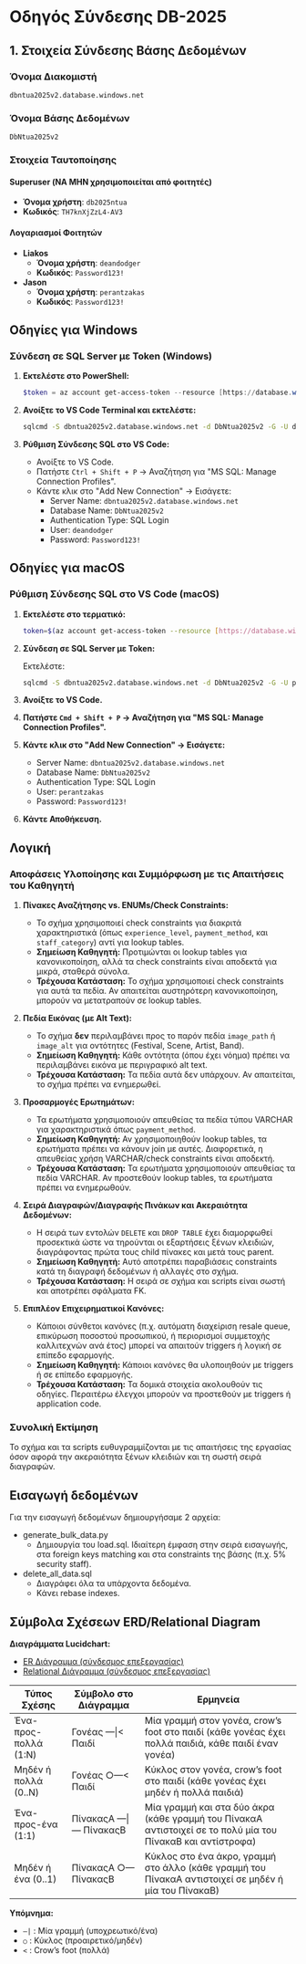 # Οδηγός Σύνδεσης DB-2025

## 1. Στοιχεία Σύνδεσης Βάσης Δεδομένων

### Όνομα Διακομιστή

`dbntua2025v2.database.windows.net`

### Όνομα Βάσης Δεδομένων

`DbNtua2025v2`

### Στοιχεία Ταυτοποίησης

#### Superuser (ΝΑ ΜΗΝ χρησιμοποιείται από φοιτητές)

* **Όνομα χρήστη**: `db2025ntua`
* **Κωδικός**: `TH7knXjZzL4-AV3`

#### Λογαριασμοί Φοιτητών

* **Liakos**
    * **Όνομα χρήστη**: `deandodger`
    * **Κωδικός**: `Password123!`
* **Jason**
    * **Όνομα χρήστη**: `perantzakas`
    * **Κωδικός**: `Password123!`

## Οδηγίες για Windows

### Σύνδεση σε SQL Server με Token (Windows)

1.  **Εκτελέστε στο PowerShell:**

    ```powershell
    $token = az account get-access-token --resource [https://database.windows.net](https://database.windows.net) --query accessToken -o tsv
    ```

2.  **Ανοίξτε το VS Code Terminal και εκτελέστε:**

    ```sh
    sqlcmd -S dbntua2025v2.database.windows.net -d DbNtua2025v2 -G -U deandodger --access-token $token
    ```

3.  **Ρύθμιση Σύνδεσης SQL στο VS Code:**

    * Ανοίξτε το VS Code.
    * Πατήστε `Ctrl + Shift + P` → Αναζήτηση για "MS SQL: Manage Connection Profiles".
    * Κάντε κλικ στο "Add New Connection" → Εισάγετε:
        * Server Name: `dbntua2025v2.database.windows.net`
        * Database Name: `DbNtua2025v2`
        * Authentication Type: SQL Login
        * User: `deandodger`
        * Password: `Password123!`

## Οδηγίες για macOS

### Ρύθμιση Σύνδεσης SQL στο VS Code (macOS)

1.  **Εκτελέστε στο τερματικό:**

    ```sh
    token=$(az account get-access-token --resource [https://database.windows.net](https://database.windows.net) --query accessToken -o tsv)
    ```

2.  **Σύνδεση σε SQL Server με Token:**

    Εκτελέστε:

    ```sh
    sqlcmd -S dbntua2025v2.database.windows.net -d DbNtua2025v2 -G -U perantzakas --access-token "$token"
    ```

3.  **Ανοίξτε το VS Code.**

4.  **Πατήστε `Cmd + Shift + P` → Αναζήτηση για "MS SQL: Manage Connection Profiles".**

5.  **Κάντε κλικ στο "Add New Connection" → Εισάγετε:**

    * Server Name: `dbntua2025v2.database.windows.net`
    * Database Name: `DbNtua2025v2`
    * Authentication Type: SQL Login
    * User: `perantzakas`
    * Password: `Password123!`

6.  **Κάντε Αποθήκευση.**

## Λογική

### Αποφάσεις Υλοποίησης και Συμμόρφωση με τις Απαιτήσεις του Καθηγητή

1.  **Πίνακες Αναζήτησης vs. ENUMs/Check Constraints:**

    * Το σχήμα χρησιμοποιεί check constraints για διακριτά χαρακτηριστικά (όπως `experience_level`, `payment_method`, και `staff_category`) αντί για lookup tables.
    * **Σημείωση Καθηγητή:** Προτιμώνται οι lookup tables για κανονικοποίηση, αλλά τα check constraints είναι αποδεκτά για μικρά, σταθερά σύνολα.
    * **Τρέχουσα Κατάσταση:** Το σχήμα χρησιμοποιεί check constraints για αυτά τα πεδία. Αν απαιτείται αυστηρότερη κανονικοποίηση, μπορούν να μετατραπούν σε lookup tables.

2.  **Πεδία Εικόνας (με Alt Text):**

    * Το σχήμα **δεν** περιλαμβάνει προς το παρόν πεδία `image_path` ή `image_alt` για οντότητες (Festival, Scene, Artist, Band).
    * **Σημείωση Καθηγητή:** Κάθε οντότητα (όπου έχει νόημα) πρέπει να περιλαμβάνει εικόνα με περιγραφικό alt text.
    * **Τρέχουσα Κατάσταση:** Τα πεδία αυτά δεν υπάρχουν. Αν απαιτείται, το σχήμα πρέπει να ενημερωθεί.

3.  **Προσαρμογές Ερωτημάτων:**

    * Τα ερωτήματα χρησιμοποιούν απευθείας τα πεδία τύπου VARCHAR για χαρακτηριστικά όπως `payment_method`.
    * **Σημείωση Καθηγητή:** Αν χρησιμοποιηθούν lookup tables, τα ερωτήματα πρέπει να κάνουν join με αυτές. Διαφορετικά, η απευθείας χρήση VARCHAR/check constraints είναι αποδεκτή.
    * **Τρέχουσα Κατάσταση:** Τα ερωτήματα χρησιμοποιούν απευθείας τα πεδία VARCHAR. Αν προστεθούν lookup tables, τα ερωτήματα πρέπει να ενημερωθούν.

4.  **Σειρά Διαγραφών/Διαγραφής Πινάκων και Ακεραιότητα Δεδομένων:**

    * Η σειρά των εντολών `DELETE` και `DROP TABLE` έχει διαμορφωθεί προσεκτικά ώστε να τηρούνται οι εξαρτήσεις ξένων κλειδιών, διαγράφοντας πρώτα τους child πίνακες και μετά τους parent.
    * **Σημείωση Καθηγητή:** Αυτό αποτρέπει παραβιάσεις constraints κατά τη διαγραφή δεδομένων ή αλλαγές στο σχήμα.
    * **Τρέχουσα Κατάσταση:** Η σειρά σε σχήμα και scripts είναι σωστή και αποτρέπει σφάλματα FK.

5.  **Επιπλέον Επιχειρηματικοί Κανόνες:**

    * Κάποιοι σύνθετοι κανόνες (π.χ. αυτόματη διαχείριση resale queue, επικύρωση ποσοστού προσωπικού, ή περιορισμοί συμμετοχής καλλιτεχνών ανά έτος) μπορεί να απαιτούν triggers ή λογική σε επίπεδο εφαρμογής.
    * **Σημείωση Καθηγητή:** Κάποιοι κανόνες θα υλοποιηθούν με triggers ή σε επίπεδο εφαρμογής.
    * **Τρέχουσα Κατάσταση:** Τα δομικά στοιχεία ακολουθούν τις οδηγίες. Περαιτέρω έλεγχοι μπορούν να προστεθούν με triggers ή application code.

### Συνολική Εκτίμηση

Το σχήμα και τα scripts ευθυγραμμίζονται με τις απαιτήσεις της εργασίας όσον αφορά την ακεραιότητα ξένων κλειδιών και τη σωστή σειρά διαγραφών.

## Εισαγωγή δεδομένων

Για την εισαγωγή δεδομένων δημιουργήσαμε 2 αρχεία:
- generate_bulk_data.py 
    - Δημιουργία του load.sql. Ιδιαίτερη έμφαση στην σειρά εισαγωγής, στα foreign keys matching και στα constraints της βάσης (π.χ. 5% security staff).
- delete_all_data.sql
    - Διαγράφει όλα τα υπάρχοντα δεδομένα.
    - Κάνει rebase indexes.

## Σύμβολα Σχέσεων ERD/Relational Diagram

**Διαγράμματα Lucidchart:**
- [ER Διάγραμμα (σύνδεσμος επεξεργασίας)](https://lucid.app/lucidchart/57fd9f8f-7159-4475-8242-13dee6cf33a6/edit?viewport_loc=-3257%2C232%2C4818%2C2641%2C0_0&invitationId=inv_e50e2cf1-da7a-4854-8eb9-4a1bab05ae1d)
- [Relational Διάγραμμα (σύνδεσμος επεξεργασίας)](https://lucid.app/lucidchart/9b7b5d05-00e3-4911-99d4-70bafd1a7f99/edit?viewport_loc=-2684%2C490%2C3298%2C1807%2C0_0&invitationId=inv_24cdfe50-dea8-45e7-95c8-f628a27367fb)

| Τύπος Σχέσης              | Σύμβολο στο Διάγραμμα      | Ερμηνεία                                 |
|--------------------------|---------------------------|------------------------------------------|
| Ένα-προς-πολλά (1:N)     | Γονέας —&#124;< Παιδί     | Μία γραμμή στον γονέα, crow’s foot στο παιδί (κάθε γονέας έχει πολλά παιδιά, κάθε παιδί έναν γονέα) |
| Μηδέν ή πολλά (0..N)      | Γονέας ○—< Παιδί          | Κύκλος στον γονέα, crow’s foot στο παιδί (κάθε γονέας έχει μηδέν ή πολλά παιδιά) |
| Ένα-προς-ένα (1:1)        | ΠίνακαςΑ —&#124;— ΠίνακαςΒ | Μία γραμμή και στα δύο άκρα (κάθε γραμμή του ΠίνακαΑ αντιστοιχεί σε το πολύ μία του ΠίνακαΒ και αντίστροφα) |
| Μηδέν ή ένα (0..1)        | ΠίνακαςΑ ○— ΠίνακαςΒ      | Κύκλος στο ένα άκρο, γραμμή στο άλλο (κάθε γραμμή του ΠίνακαΑ αντιστοιχεί σε μηδέν ή μία του ΠίνακαΒ) |

**Υπόμνημα:**
- `—|` : Μία γραμμή (υποχρεωτικό/ένα)
- `○` : Κύκλος (προαιρετικό/μηδέν)
- `<` : Crow’s foot (πολλά)
